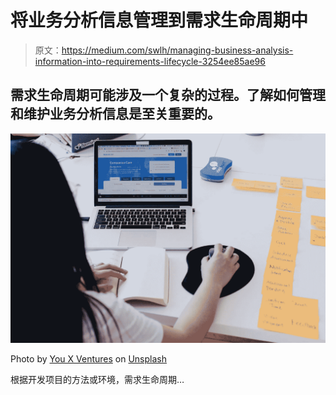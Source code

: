 # 将业务分析信息管理到需求生命周期中

> 原文：<https://medium.com/swlh/managing-business-analysis-information-into-requirements-lifecycle-3254ee85ae96>

## 需求生命周期可能涉及一个复杂的过程。了解如何管理和维护业务分析信息是至关重要的。

![](img/1d95f7c5cc5c629806902252242f09e1.png)

Photo by [You X Ventures](https://unsplash.com/photos/6WR1FmbVbUE?utm_source=unsplash&utm_medium=referral&utm_content=creditCopyText) on [Unsplash](https://unsplash.com/search/photos/management?utm_source=unsplash&utm_medium=referral&utm_content=creditCopyText)

根据开发项目的方法或环境，需求生命周期…